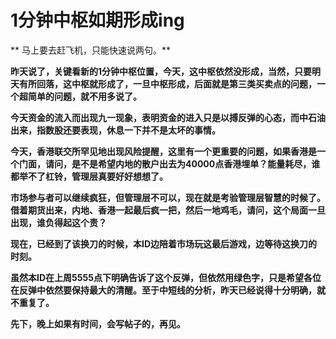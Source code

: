 1分钟中枢如期形成ing
====

			

** 马上要去赶飞机，只能快速说两句。**

**昨天说了，关键看新的1分钟中枢位置，今天，这中枢依然没形成，当然，只要明天有所回落，这中枢就形成了，一旦中枢形成，后面就是第三类买卖点的问题，一个超简单的问题，就不用多说了。**

**今天资金的流入而出现九一现象，表明资金的进入只是以搏反弹的心态，而中石油出来，指数股还要表现，休息一下并不是太坏的事情。**

**今天，香港联交所罕见地出现风险提醒，这里有一个更重要的问题，如果香港是一个门面，请问，是不是希望内地的散户出去为40000点香港埋单？能量耗尽，谁都举不了杠铃，管理层真要好好想想了。**

**市场参与者可以继续疯狂，但管理层不可以，现在就是考验管理层智慧的时候了。借着期货出来，内地、香港一起最后疯一把，然后一地鸡毛，请问，这个局面一旦出现，谁负得起这个责？**

**现在，已经到了该换刀的时候，本ID边陪着市场玩这最后游戏，边等待这换刀的时刻。**

**虽然本ID在上周5555点下明确告诉了这个反弹，但依然用绿色字，只是希望各位在反弹中依然要保持最大的清醒。至于中短线的分析，昨天已经说得十分明确，就不重复了。**

**先下，晚上如果有时间，会写帖子的，再见。**
